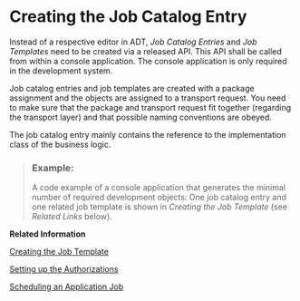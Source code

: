 <!-- loio1cff59ef893a4a17a478a54b7ba27353 -->

# Creating the Job Catalog Entry

Instead of a respective editor in ADT, *Job Catalog Entries* and *Job Templates* need to be created via a released API. This API shall be called from within a console application. The console application is only required in the development system.

Job catalog entries and job templates are created with a package assignment and the objects are assigned to a transport request. You need to make sure that the package and transport request fit together \(regarding the transport layer\) and that possible naming conventions are obeyed.

The job catalog entry mainly contains the reference to the implementation class of the business logic.

> ### Example:  
> A code example of a console application that generates the minimal number of required development objects: One job catalog entry and one related job template is shown in *Creating the Job Template* \(see *Related Links* below\).

**Related Information**  


[Creating the Job Template](Creating_the_Job_Template_1f04ad2.md "")

[Setting up the Authorizations](Setting_up_the_Authorizations_bb559a5.md "Some further activities in ADT and in the administrator’s launchpad are necessary to be able to schedule the job template in the Fiori app Application Jobs.")

[Scheduling an Application Job](Scheduling_an_Application_Job_147d689.md "Find out how to schedule an Application Job.")

